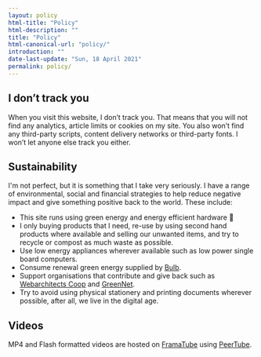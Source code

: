 ```yaml
---
layout: policy
html-title: "Policy"
html-description: ""
title: "Policy"
html-canonical-url: "policy/"
introduction: ""
date-last-update: "Sun, 18 April 2021"
permalink: policy/
---
```


## I don’t track you

When you visit this website, I don’t track you. That means that you will not find any analytics, article limits or cookies on my site. You also won’t find any third-party scripts, content delivery networks or third-party fonts. I won’t let anyone else track you either.

## Sustainability
I'm not perfect, but it is something that I take very seriously. I have a range of environmental, social and financial strategies to help reduce negative impact and give something positive back to the world. These include:

* This site runs using green energy and energy efficient hardware 💚
* I only buying products that I need, re-use by using second hand products where available and selling our unwanted items, and try to recycle or compost as much waste as possible.
* Use low energy appliances wherever available such as low power single board computers.
* Consume renewal green energy supplied by [Bulb](https://bulb.co.uk).
* Support organisations that contribute and give back such as [Webarchitects Coop](https://www.webarchitects.coop) and [GreenNet](https://www.greennet.org.uk).
* Try to avoid using physical stationery and printing documents wherever possible, after all, we live in the digital age.

## Videos
MP4 and Flash formatted videos are hosted on [FramaTube](https://framatube.org) using [PeerTube](https://joinpeertube.org).
